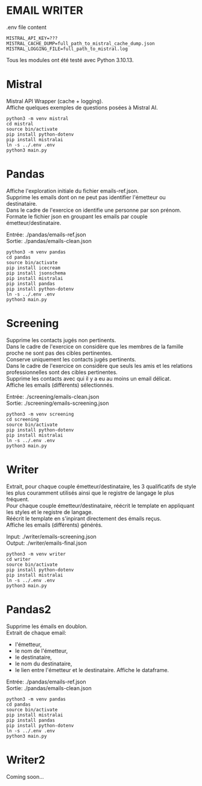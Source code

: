 # EMAIL WRITER

.env file content
```
MISTRAL_API_KEY=???
MISTRAL_CACHE_DUMP=full_path_to_mistral_cache_dump.json
MISTRAL_LOGGING_FILE=full_path_to_mistral.log
```

Tous les modules ont été testé avec Python 3.10.13.

# Mistral
Mistral API Wrapper (cache + logging).  
Affiche quelques exemples de questions posées à Mistral AI.  
```
python3 -m venv mistral
cd mistral
source bin/activate
pip install python-dotenv
pip install mistralai
ln -s ../.env .env
python3 main.py
```

# Pandas
Affiche l'exploration initiale du fichier emails-ref.json.  
Supprime les emails dont on ne peut pas identifier l'émetteur ou destinataire.  
Dans le cadre de l'exercice on identifie une personne par son prénom.  
Formate le fichier json en groupant les emails par couple émetteur/destinataire.  

Entrée: ./pandas/emails-ref.json  
Sortie: ./pandas/emails-clean.json  
```
python3 -m venv pandas
cd pandas
source bin/activate
pip install icecream
pip install jsonschema
pip install mistralai
pip install pandas
pip install python-dotenv  
ln -s ../.env .env
python3 main.py
```

# Screening
Supprime les contacts jugés non pertinents.  
Dans le cadre de l'exercice on considère que les membres de la famille proche ne sont pas des cibles pertinentes.  
Conserve uniquement les contacts jugés pertinents.  
Dans le cadre de l'exercice on considère que seuls les amis et les relations professionnelles sont des cibles pertinentes.  
Supprime les contacts avec qui il y a eu au moins un email délicat.  
Affiche les emails (différents) sélectionnés.

Entrée: ./screening/emails-clean.json  
Sortie: ./screening/emails-screening.json
```
python3 -m venv screening
cd screening
source bin/activate
pip install python-dotenv  
pip install mistralai
ln -s ../.env .env
python3 main.py
```

# Writer
Extrait, pour chaque couple émetteur/destinataire, les 3 qualificatifs de style les plus couramment utilisés ainsi que le registre de langage le plus fréquent.  
Pour chaque couple émetteur/destinataire, réécrit le template en appliquant les styles et le registre de langage.  
Réécrit le template en s'inpirant directement des émails reçus.  
Affiche les emails (différents) générés.

Input: ./writer/emails-screening.json  
Output: ./writer/emails-final.json
```
python3 -m venv writer
cd writer
source bin/activate
pip install python-dotenv  
pip install mistralai
ln -s ../.env .env
python3 main.py
```

# Pandas2
Supprime les émails en doublon.  
Extrait de chaque email:
* l'émetteur,
* le nom de l'émetteur,
* le destinataire,
* le nom du destinataire,
* le lien entre l'émetteur et le destinataire.
Affiche le dataframe.  

Entrée: ./pandas/emails-ref.json  
Sortie: ./pandas/emails-clean.json  
```
python3 -m venv pandas
cd pandas
source bin/activate
pip install mistralai
pip install pandas
pip install python-dotenv  
ln -s ../.env .env
python3 main.py
```

# Writer2
Coming soon...
